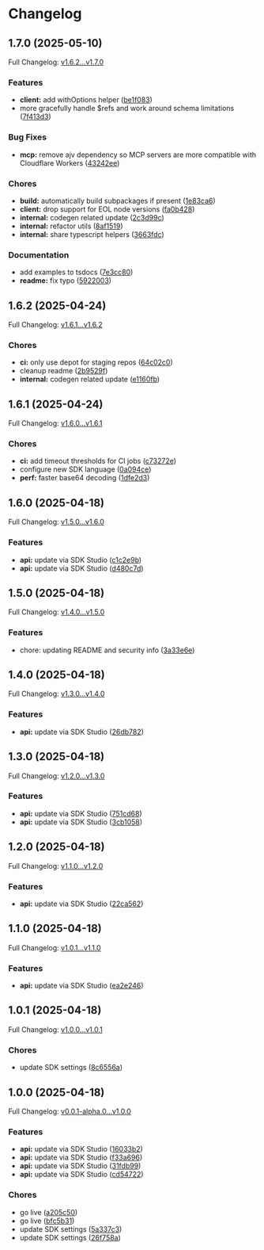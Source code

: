 # Changelog

## 1.7.0 (2025-05-10)

Full Changelog: [v1.6.2...v1.7.0](https://github.com/zebedeeio/zbd-payments-typescript-sdk/compare/v1.6.2...v1.7.0)

### Features

* **client:** add withOptions helper ([be1f083](https://github.com/zebedeeio/zbd-payments-typescript-sdk/commit/be1f0832068ffc3f335cfb21f74f15f1fe61cc2b))
* more gracefully handle $refs and work around schema limitations ([7f413d3](https://github.com/zebedeeio/zbd-payments-typescript-sdk/commit/7f413d39351ce57a8efce6047186b630f38db58c))


### Bug Fixes

* **mcp:** remove ajv dependency so MCP servers are more compatible with Cloudflare Workers ([43242ee](https://github.com/zebedeeio/zbd-payments-typescript-sdk/commit/43242ee48dddf0adadc7a394a54139bb8e4c9711))


### Chores

* **build:** automatically build subpackages if present ([1e83ca6](https://github.com/zebedeeio/zbd-payments-typescript-sdk/commit/1e83ca6e20b22a5e13a68eab7e7e3fb1003c58be))
* **client:** drop support for EOL node versions ([fa0b428](https://github.com/zebedeeio/zbd-payments-typescript-sdk/commit/fa0b4282b30b6712b0a1dc406e05722684615d8f))
* **internal:** codegen related update ([2c3d99c](https://github.com/zebedeeio/zbd-payments-typescript-sdk/commit/2c3d99c91be4462c3bc9f8fa628fa6c0270bb12c))
* **internal:** refactor utils ([8af1519](https://github.com/zebedeeio/zbd-payments-typescript-sdk/commit/8af15194a74a619e49500f7f4610bc2bffb52ab1))
* **internal:** share typescript helpers ([3663fdc](https://github.com/zebedeeio/zbd-payments-typescript-sdk/commit/3663fdc3e0954c3dbeaff99ca0200340250d37c1))


### Documentation

* add examples to tsdocs ([7e3cc80](https://github.com/zebedeeio/zbd-payments-typescript-sdk/commit/7e3cc8062e188f95fd5f1f1be48af6beccebf2f7))
* **readme:** fix typo ([5922003](https://github.com/zebedeeio/zbd-payments-typescript-sdk/commit/5922003febed1cb0a579a44b4116c83459f989d2))

## 1.6.2 (2025-04-24)

Full Changelog: [v1.6.1...v1.6.2](https://github.com/zebedeeio/zbd-payments-typescript-sdk/compare/v1.6.1...v1.6.2)

### Chores

* **ci:** only use depot for staging repos ([64c02c0](https://github.com/zebedeeio/zbd-payments-typescript-sdk/commit/64c02c014a6872958cdfdb8ca7bbe8ed4024be21))
* cleanup readme ([2b9529f](https://github.com/zebedeeio/zbd-payments-typescript-sdk/commit/2b9529f600d016b49d9b2f18ed1590da06dcc9f9))
* **internal:** codegen related update ([e1160fb](https://github.com/zebedeeio/zbd-payments-typescript-sdk/commit/e1160fb44ae9dcc79c82eb9e978f4060fbcb36a7))

## 1.6.1 (2025-04-24)

Full Changelog: [v1.6.0...v1.6.1](https://github.com/zebedeeio/zbd-payments-typescript-sdk/compare/v1.6.0...v1.6.1)

### Chores

* **ci:** add timeout thresholds for CI jobs ([c73272e](https://github.com/zebedeeio/zbd-payments-typescript-sdk/commit/c73272e4630f5a2303d488b6fde1f81d4b6ed188))
* configure new SDK language ([0a094ce](https://github.com/zebedeeio/zbd-payments-typescript-sdk/commit/0a094cec4e6f3c40dd400d2737a9d4bf9c839f6d))
* **perf:** faster base64 decoding ([1dfe2d3](https://github.com/zebedeeio/zbd-payments-typescript-sdk/commit/1dfe2d36ad64dfd937a35382b07d9a8c0a330056))

## 1.6.0 (2025-04-18)

Full Changelog: [v1.5.0...v1.6.0](https://github.com/zebedeeio/zbd-payments-typescript-sdk/compare/v1.5.0...v1.6.0)

### Features

* **api:** update via SDK Studio ([c1c2e9b](https://github.com/zebedeeio/zbd-payments-typescript-sdk/commit/c1c2e9b490165f0c495954770af2bd999ea57f37))
* **api:** update via SDK Studio ([d480c7d](https://github.com/zebedeeio/zbd-payments-typescript-sdk/commit/d480c7dc7fca0fe38d0f5556156af368d910598b))

## 1.5.0 (2025-04-18)

Full Changelog: [v1.4.0...v1.5.0](https://github.com/zebedeeio/zbd-payments-typescript-sdk/compare/v1.4.0...v1.5.0)

### Features

* chore: updating README and security info ([3a33e6e](https://github.com/zebedeeio/zbd-payments-typescript-sdk/commit/3a33e6e50656f322aea655071157986e86e8e8d4))

## 1.4.0 (2025-04-18)

Full Changelog: [v1.3.0...v1.4.0](https://github.com/zebedeeio/zbd-payments-typescript-sdk/compare/v1.3.0...v1.4.0)

### Features

* **api:** update via SDK Studio ([26db782](https://github.com/zebedeeio/zbd-payments-typescript-sdk/commit/26db7828fc4518a5e6da5b5e68c85fdfc2995fb0))

## 1.3.0 (2025-04-18)

Full Changelog: [v1.2.0...v1.3.0](https://github.com/zebedeeio/zbd-payments-typescript-sdk/compare/v1.2.0...v1.3.0)

### Features

* **api:** update via SDK Studio ([751cd68](https://github.com/zebedeeio/zbd-payments-typescript-sdk/commit/751cd68a9821697bfb2b00ae4b412071a837f58d))
* **api:** update via SDK Studio ([3cb1058](https://github.com/zebedeeio/zbd-payments-typescript-sdk/commit/3cb1058eb6f772a1be8c849f8ec91912a662a014))

## 1.2.0 (2025-04-18)

Full Changelog: [v1.1.0...v1.2.0](https://github.com/zebedeeio/zbd-payments-typescript-sdk/compare/v1.1.0...v1.2.0)

### Features

* **api:** update via SDK Studio ([22ca562](https://github.com/zebedeeio/zbd-payments-typescript-sdk/commit/22ca56259223be2918cb8982b3579f41cb8c6620))

## 1.1.0 (2025-04-18)

Full Changelog: [v1.0.1...v1.1.0](https://github.com/zebedeeio/zbd-payments-typescript-sdk/compare/v1.0.1...v1.1.0)

### Features

* **api:** update via SDK Studio ([ea2e246](https://github.com/zebedeeio/zbd-payments-typescript-sdk/commit/ea2e246a334ee341fa575ad123597c8100d3610f))

## 1.0.1 (2025-04-18)

Full Changelog: [v1.0.0...v1.0.1](https://github.com/zebedeeio/zbd-payments-typescript-sdk/compare/v1.0.0...v1.0.1)

### Chores

* update SDK settings ([8c6556a](https://github.com/zebedeeio/zbd-payments-typescript-sdk/commit/8c6556aec03314146a2a480926180cde67ba4d20))

## 1.0.0 (2025-04-18)

Full Changelog: [v0.0.1-alpha.0...v1.0.0](https://github.com/zebedeeio/zbd-payments-typescript-sdk/compare/v0.0.1-alpha.0...v1.0.0)

### Features

* **api:** update via SDK Studio ([16033b2](https://github.com/zebedeeio/zbd-payments-typescript-sdk/commit/16033b296244d2c039fb9874de0e7febff5b137c))
* **api:** update via SDK Studio ([f33a696](https://github.com/zebedeeio/zbd-payments-typescript-sdk/commit/f33a6969dbe7f8b244a0b70b62d00e471e3d6ebd))
* **api:** update via SDK Studio ([31fdb99](https://github.com/zebedeeio/zbd-payments-typescript-sdk/commit/31fdb999bec5f7cefcbcf38c22eba2c34daf32de))
* **api:** update via SDK Studio ([cd54722](https://github.com/zebedeeio/zbd-payments-typescript-sdk/commit/cd54722c8583522f8123a908863a6bdceb099388))


### Chores

* go live ([a205c50](https://github.com/zebedeeio/zbd-payments-typescript-sdk/commit/a205c5099fb1cdb743ebe8c4cf63fc511dd65bba))
* go live ([bfc5b31](https://github.com/zebedeeio/zbd-payments-typescript-sdk/commit/bfc5b318f1a7d913d9407fcf3b0d751d16dbc621))
* update SDK settings ([5a337c3](https://github.com/zebedeeio/zbd-payments-typescript-sdk/commit/5a337c30b271dcfb31b03e3fabcc94ce7ac30630))
* update SDK settings ([26f758a](https://github.com/zebedeeio/zbd-payments-typescript-sdk/commit/26f758aba6e2d0b665853a88edd5e440f1c9f718))
